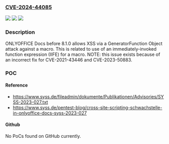 ### [CVE-2024-44085](https://cve.mitre.org/cgi-bin/cvename.cgi?name=CVE-2024-44085)
![](https://img.shields.io/static/v1?label=Product&message=n%2Fa&color=blue)
![](https://img.shields.io/static/v1?label=Version&message=n%2Fa&color=blue)
![](https://img.shields.io/static/v1?label=Vulnerability&message=n%2Fa&color=brighgreen)

### Description

ONLYOFFICE Docs before 8.1.0 allows XSS via a GeneratorFunction Object attack against a macro. This is related to use of an immediately-invoked function expression (IIFE) for a macro. NOTE: this issue exists because of an incorrect fix for CVE-2021-43446 and CVE-2023-50883.

### POC

#### Reference
- https://www.syss.de/fileadmin/dokumente/Publikationen/Advisories/SYSS-2023-027.txt
- https://www.syss.de/pentest-blog/cross-site-scripting-schwachstelle-in-onlyoffice-docs-syss-2023-027

#### Github
No PoCs found on GitHub currently.

